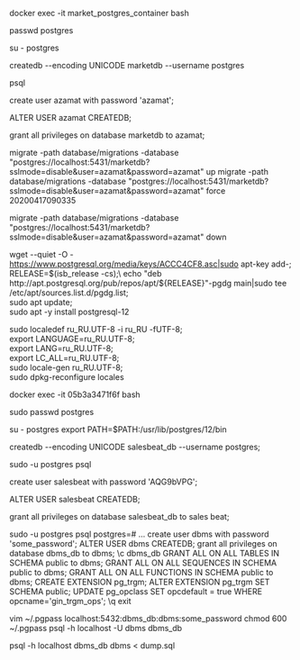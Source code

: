 <!-- Starting bash for container -->
docker exec -it market_postgres_container bash

<!-- reset password postgres -->
passwd postgres

<!-- connnect to user postgres -->
su - postgres

<!-- create database for UNICODE -->
createdb --encoding UNICODE marketdb --username postgres

<!-- sign in command control for postgres  -->
psql

<!-- create new user -->
create user azamat with password 'azamat';

<!-- update role -->
ALTER USER azamat CREATEDB;

<!-- privileges of marketdb for new user -->
grant all privileges on database marketdb to azamat;


<!-- MIGRATIONS  table -->
<!-- RUN Command is local machine -->
migrate -path database/migrations -database "postgres://localhost:5431/marketdb?sslmode=disable&user=azamat&password=azamat" up
migrate -path database/migrations -database "postgres://localhost:5431/marketdb?sslmode=disable&user=azamat&password=azamat" force 20200417090335
<!-- DROP TABLE -->
migrate -path database/migrations -database "postgres://localhost:5431/marketdb?sslmode=disable&user=azamat&password=azamat" down














wget --quiet -O - https://www.postgresql.org/media/keys/ACCC4CF8.asc|sudo apt-key add-;\
RELEASE=$(isb_release -cs);\
echo "deb http://apt.postgresql.org/pub/repos/apt/${RELEASE}"-pgdg main|sudo tee /etc/apt/sources.list.d/pgdg.list;\
sudo apt update;\
sudo apt -y install postgresql-12

sudo localedef ru_RU.UTF-8 -i ru_RU -fUTF-8;\
export LANGUAGE=ru_RU.UTF-8;\
export LANG=ru_RU.UTF-8;\
export LC_ALL=ru_RU.UTF-8;\
sudo locale-gen ru_RU.UTF-8;\
sudo dpkg-reconfigure locales


docker exec -it 05b3a3471f6f bash

<!-- reset password -->
sudo passwd postgres
<!-- path -->
su - postgres
export PATH=$PATH:/usr/lib/postgres/12/bin
<!-- createdb -->
createdb --encoding UNICODE salesbeat_db --username postgres;
<!-- sing postgres -->
sudo -u postgres psql
<!-- create user only salesbeat -->
create user salesbeat with password 'AQG9bVPG';
<!-- db in user -->
ALTER USER salesbeat CREATEDB;
<!-- premission in group -->
grant all privileges on database salesbeat_db to sales beat;

sudo -u postgres psql
postgres=# ...
create user dbms with password 'some_password';
ALTER USER dbms CREATEDB;
grant all privileges on database dbms_db to dbms;
\c dbms_db
GRANT ALL ON ALL TABLES IN SCHEMA public to dbms;
GRANT ALL ON ALL SEQUENCES IN SCHEMA public to dbms;
GRANT ALL ON ALL FUNCTIONS IN SCHEMA public to dbms;
CREATE EXTENSION pg_trgm;
ALTER EXTENSION pg_trgm SET SCHEMA public;
UPDATE pg_opclass SET opcdefault = true WHERE opcname='gin_trgm_ops';
\q
exit

vim ~/.pgpass
	localhost:5432:dbms_db:dbms:some_password
chmod 600 ~/.pgpass
psql -h localhost -U dbms dbms_db

psql -h localhost dbms_db dbms  < dump.sql